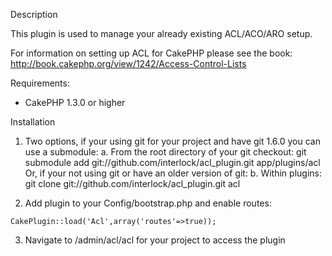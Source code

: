 Description

This plugin is used to manage your already existing ACL/ACO/ARO setup. 

For information on setting up ACL for CakePHP please see the book:
http://book.cakephp.org/view/1242/Access-Control-Lists

Requirements:
* CakePHP 1.3.0 or higher

Installation

1. Two options, if your using git for your project and have git 1.6.0 you can use a submodule:
 a. From the root directory of your git checkout: git submodule add git://github.com/interlock/acl_plugin.git app/plugins/acl
  Or, if your not using git or have an older version of git:
 b. Within plugins: git clone git://github.com/interlock/acl_plugin.git acl

2. Add plugin to your Config/bootstrap.php and enable routes:

  `CakePlugin::load('Acl',array('routes'=>true));`

3. Navigate to /admin/acl/acl for your project to access the plugin
